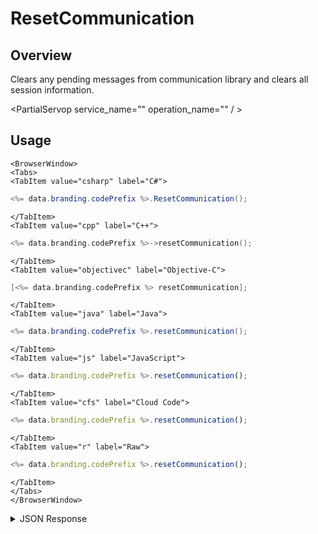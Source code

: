 # ResetCommunication
## Overview
Clears any pending messages from communication library and clears all session information.

<PartialServop service_name="" operation_name="" / >

## Usage

```mdx-code-block
<BrowserWindow>
<Tabs>
<TabItem value="csharp" label="C#">
```

```csharp
<%= data.branding.codePrefix %>.ResetCommunication();
```

```mdx-code-block
</TabItem>
<TabItem value="cpp" label="C++">
```

```cpp
<%= data.branding.codePrefix %>->resetCommunication();
```

```mdx-code-block
</TabItem>
<TabItem value="objectivec" label="Objective-C">
```

```objectivec
[<%= data.branding.codePrefix %> resetCommunication];
```

```mdx-code-block
</TabItem>
<TabItem value="java" label="Java">
```

```java
<%= data.branding.codePrefix %>.resetCommunication();
```

```mdx-code-block
</TabItem>
<TabItem value="js" label="JavaScript">
```

```javascript
<%= data.branding.codePrefix %>.resetCommunication();
```

```mdx-code-block
</TabItem>
<TabItem value="cfs" label="Cloud Code">
```

```javascript
<%= data.branding.codePrefix %>.resetCommunication();
```

```mdx-code-block
</TabItem>
<TabItem value="r" label="Raw">
```

```javascript
<%= data.branding.codePrefix %>.resetCommunication();
```

```mdx-code-block
</TabItem>
</Tabs>
</BrowserWindow>
```

<details>
<summary>JSON Response</summary>


</details>


